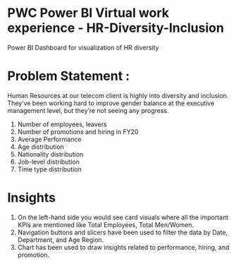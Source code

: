# PWC Power BI Virtual work experience - HR-Diversity-Inclusion
Power BI Dashboard for visualization of HR diversity

# Problem Statement :
Human Resources at our telecom client is highly into diversity and inclusion. They’ve been working hard to improve gender balance at the executive management level, but they’re not seeing any progress.
1. Number of employees, leavers
2. Number of promotions and hiring in FY20
3. Average Performance
4. Age distribution
5. Nationality distribution
6. Job-level distribution
7. Time type distribution

# Insights
1. On the left-hand side you would see card visuals where all the important KPIs are mentioned like Total Employees, Total Men/Women.
2. Navigation buttons and slicers have been used to filter the data by Date, Department, and Age Region. 
3. Chart has been used to draw insights related to performance, hiring, and promotion.
